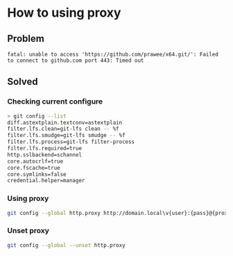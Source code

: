# How to using proxy

## Problem

`fatal: unable to access 'https://github.com/prawee/x64.git/': Failed to connect to github.com port 443: Timed out`

## Solved

### Checking current configure

```bash
> git config --list
diff.astextplain.textconv=astextplain
filter.lfs.clean=git-lfs clean -- %f
filter.lfs.smudge=git-lfs smudge -- %f
filter.lfs.process=git-lfs filter-process
filter.lfs.required=true
http.sslbackend=schannel
core.autocrlf=true
core.fscache=true
core.symlinks=false
credential.helper=manager
```

### Using proxy

```bash
git config --global http.proxy http://domain.local\v{user}:{pass}@{proxy_server}:{port}
```

### Unset proxy

```bash
git config --global --unset http.proxy
```
